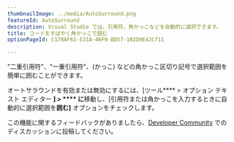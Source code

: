 ```yaml
---
thumbnailImage: ../media/AutoSurround.png
featureId: AutoSurround
description: Visual Studio では、引用符、角かっこなどを自動的に選択できます。
title: コードをすばやく角かっこで囲む
optionPageId: C178AF61-531A-46F0-BD57-102D9E42C711

---
```


"二重引用符"、"一重引用符"、(かっこ) などの角かっこ区切り記号で選択範囲を簡単に囲むことができます。

オートサラウンドを有効または無効にするには、[ツール**** > オプション テキスト エディター **] > **** に**移動し、[引用符または角かっこを入力するときに自動的に選択範囲を**囲む]** オプションをチェックします。

この機能に関するフィードバックがありましたら、[Developer Community](https://developercommunity.visualstudio.com/t/enable-the-ability-to-surround-a-selection-with-or/641608) でのディスカッションに投稿してください。

